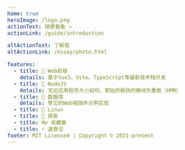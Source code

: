 ```yaml
---
home: true
heroImage: /logo.png
actionText: 随便看看 →
actionLink: /guide/introduction

altActionText: 了解我
altActionLink: /essay/photo.html

features:
  - title: 🦄 Web前端
    details: 基于Vue3、Vite、TypeScript等最新技术栈开发
  - title: 🐢 NodeJS
    details: 无论应用程序大小如何，都始终极快的模块热重载（HMR）
  - title: 🐘 数据库
    details: 常见的Web端插件示例实现
  - title: 🐧 Linux
  - title: 🚀 探索
  - title: 👓 收藏集
  - title: ⚡️ 速食记
footer: MIT Licensed | Copyright © 2021-present
---
```

